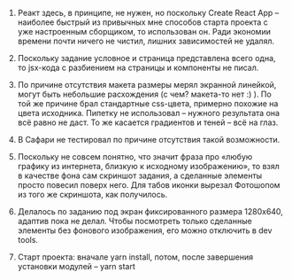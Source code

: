 1.	Реакт здесь, в принципе, не нужен, но поскольку Create React App – наиболее быстрый из привычных мне способов старта проекта с уже настроенным сборщиком, то использован он. Ради экономии времени почти ничего не чистил, лишних зависимостей не удалял.

2.	Поскольку задание условное и страница представлена всего одна, то jsx-кода с разбиением на страницы и компоненты не писал.

3.	По причине отсутствия макета размеры мерял экранной линейкой, могут быть небольшие расхождения (с чем? макета-то нет :) ). По той же причине брал стандартные css-цвета, примерно похожие на цвета исходника. Пипетку не использовал – нужного результата она всё равно не даст. То же касается градиентов и теней – всё на глаз.

4.	В Сафари не тестировал по причине отсутствия такой возможности.

5.	Поскольку не совсем понятно, что значит фраза про «любую графику из интернета, близкую к исходному изображению», то взял в качестве фона сам скриншот задания, а сделанные элементы просто повесил поверх него. Для табов иконки вырезал Фотошопом из того же скриншота, как получилось.

6.	Делалось по заданию под экран фиксированного размера 1280x640, адаптив пока не делал. Чтобы посмотреть только сделанные элементы без фонового изображения, его можно отключить в dev tools.

7.	Старт проекта: вначале yarn install, потом, после завершения установки модулей – yarn start
